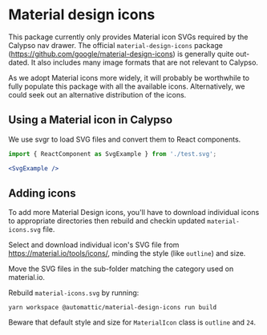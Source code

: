 # Material design icons

This package currently only provides Material icon SVGs required by the Calypso
nav drawer. The official `material-design-icons` package (https://github.com/google/material-design-icons)
is generally quite out-dated. It also includes many image formats that are not
relevant to Calypso.

As we adopt Material icons more widely, it will probably be worthwhile to fully
populate this package with all the available icons. Alternatively, we could seek
out an alternative distribution of the icons.

## Using a Material icon in Calypso

We use svgr to load SVG files and convert them to React components.

```jsx
import { ReactComponent as SvgExample } from './test.svg';

<SvgExample />
```

## Adding icons

To add more Material Design icons, you'll have to download individual icons to appropriate directories
then rebuild and checkin updated `material-icons.svg` file.

Select and download individual icon's SVG file from https://material.io/tools/icons/,
minding the style (like `outline`) and size.

Move the SVG files in the sub-folder matching the category used on material.io.

Rebuild `material-icons.svg` by running:

    yarn workspace @automattic/material-design-icons run build

Beware that default style and size for `MaterialIcon` class is `outline` and `24`.
